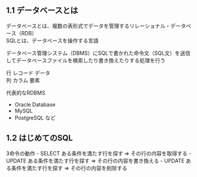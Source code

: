   ##  1.1 データベースとは


   データベースとは、複数の表形式でデータを管理するリレーショナル・データベース（RDB）   
   SQLとは、データベースを操作する言語

   データベース管理システム（DBMS）にSQLで書かれた命令文（SQL文）を送信してデータベースファイルを検索したり書き換えたりする処理を行う   
      
   行 レコード データ  
   列 カラム  要素  


  代表的なRDBMS  
   - Oracle Database  
   - MySQL  
   - PostgreSQL     など



   ##  1.2  はじめてのSQL

   3命令の動作
    - SELECT ある条件を満たす行を探す ⇒ その行の内容を取得する
    - UPDATE ある条件を満たす行を探す ⇒ その行の内容を書き換える
    - UPDATE ある条件を満たす行を探す ⇒ その行の内容を削除する

      
     
 
   